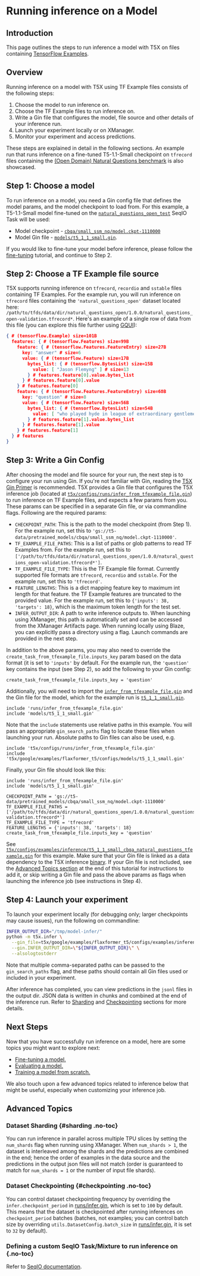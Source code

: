 # Running inference on a Model


## Introduction

This page outlines the steps to run inference a model with T5X on files
containing
[TensorFlow Examples](https://www.tensorflow.org/api_docs/python/tf/train/Example).

## Overview

Running inference on a model with T5X using TF Example files consists of the
following steps:

1.  Choose the model to run inference on.
1.  Choose the TF Example files to run inference on.
1.  Write a Gin file that configures the model, file source and other details of
    your inference run.
1.  Launch your experiment locally or on XManager.
1.  Monitor your experiment and access predictions.

These steps are explained in detail in the following sections. An example run
that runs inference on a fine-tuned T5-1.1-Small checkpoint on `tfrecord` files
containing the
[(Open Domain) Natural Questions benchmark](https://ai.google.com/research/NaturalQuestions/)
is also showcased.

## Step 1: Choose a model

To run inference on a model, you need a Gin config file that defines the model
params, and the model checkpoint to load from. For this example, a T5-1.1-Small
model fine-tuned on the
[`natural_questions_open_test`](https://github.com/google-research/google-research/tree/master/t5_closed_book_qa/t5_cbqa/tasks.py?l=141&rcl=370261021)
SeqIO Task will be used:

+   Model checkpoint -
    [`cbqa/small_ssm_nq/model.ckpt-1110000`](https://console.cloud.google.com/storage/browser/t5-data/pretrained_models/cbqa/small_ssm_nq/)
+   Model Gin file -
    [`models/t5_1_1_small.gin`](https://github.com/google-research/t5x/tree/main/t5x/google/examples/flaxformer_t5/configs/models/t5_1_1_small.gin).

If you would like to fine-tune your model before inference, please follow the
[fine-tuning](finetune) tutorial, and continue to Step 2.

## Step 2: Choose a TF Example file source

T5X supports running inference on `tfrecord`, `recordio` and `sstable` files
containing TF Examples. For the example run, you will run inference on
`tfrecord` files containing the `'natural_questions_open'` dataset located here:
`/path/to/tfds/data/dir/natural_questions_open/1.0.0/natural_questions_open-validation.tfrecord*`.
Here's an example of a single row of data from this file (you can explore this
file further using [GQUI](http://shortn/_oNuDhg7jwN)):

```json
{ # (tensorflow.Example) size=101B
  features: { # (tensorflow.Features) size=99B
    feature: { # (tensorflow.Features.FeatureEntry) size=27B
      key: "answer" # size=6
      value: { # (tensorflow.Feature) size=17B
        bytes_list: { # (tensorflow.BytesList) size=15B
          value: [ "Jason Flemyng" ] # size=13
        } # features.feature[0].value.bytes_list
      } # features.feature[0].value
    } # features.feature[0]
    feature: { # (tensorflow.Features.FeatureEntry) size=68B
      key: "question" # size=8
      value: { # (tensorflow.Feature) size=56B
        bytes_list: { # (tensorflow.BytesList) size=54B
          value: [ "who played hyde in league of extraordinary gentlemen" ] # size=52
        } # features.feature[1].value.bytes_list
      } # features.feature[1].value
    } # features.feature[1]
  } # features
}
```

## Step 3: Write a Gin Config

After choosing the model and file source for your run, the next step is to
configure your run using Gin. If you're not familiar with Gin, reading the
[T5X Gin Primer](gin.md) is recommended. T5X provides a Gin file that configures
the T5X inference job (located at
[`t5x/configs/runs/infer_from_tfexample_file.gin`](https://github.com/google-research/t5x/tree/main/t5x/configs/runs/infer_from_tfexample_file.gin))
to run inference on TF Example files, and expects a few params from you. These
params can be specified in a separate Gin file, or via commandline flags.
Following are the required params:

+   `CHECKPOINT_PATH`: This is the path to the model checkpoint (from Step 1).
    For the example run, set this to
    `'gs://t5-data/pretrained_models/cbqa/small_ssm_nq/model.ckpt-1110000'`.
+   `TF_EXAMPLE_FILE_PATHS`: This is a list of paths or glob patterns to read TF
    Examples from. For the example run, set this to
    `['/path/to/tfds/data/dir/natural_questions_open/1.0.0/natural_questions_open-validation.tfrecord*']`.
+   `TF_EXAMPLE_FILE_TYPE`: This is the TF Example file format. Currently
    supported file formats are `tfrecord`, `recordio` and `sstable`. For the
    example run, set this to `'tfrecord'`.
+   `FEATURE_LENGTHS`: This is a dict mapping feature key to maximum int length
    for that feature. the TF Example features are truncated to the provided
    value. For the example run, set this to `{'inputs': 38, 'targets': 18}`,
    which is the maximum token length for the test set.
+   `INFER_OUTPUT_DIR`: A path to write inference outputs to. When launching
    using XManager, this path is automatically set and can be accessed from the
    XManager Artifacts page. When running locally using Blaze, you can
    explicitly pass a directory using a flag. Launch commands are provided in
    the next step.

In addition to the above params, you may also need to override the
`create_task_from_tfexample_file.inputs_key` param based on the data format (it
is set to `'inputs'` by default. For the example run, the `'question'` key
contains the input (see Step 2), so add the following to your Gin config:

```gin
create_task_from_tfexample_file.inputs_key = 'question'
```

Additionally, you will need to import the
[`infer_from_tfexample_file.gin`](https://github.com/google-research/t5x/tree/main/t5x/configs/runs/infer_from_tfexample_file.gin)
and the Gin file for the model, which for the example run is
[`t5_1_1_small.gin`](https://github.com/google-research/t5x/tree/main/t5x/google/examples/flaxformer_t5/configs/models/t5_1_1_small.gin).

```gin
include 'runs/infer_from_tfexample_file.gin'
include 'models/t5_1_1_small.gin'
```

Note that the `include` statements use relative paths in this example. You will
pass an appropriate `gin_search_paths` flag to locate these files when launching
your run. Absolute paths to Gin files can also be used, e.g.

```gin
include 't5x/configs/runs/infer_from_tfexample_file.gin'
include 't5x/google/examples/flaxformer_t5/configs/models/t5_1_1_small.gin'
```

Finally, your Gin file should look like this:

```gin
include 'runs/infer_from_tfexample_file.gin'
include 'models/t5_1_1_small.gin'

CHECKPOINT_PATH = 'gs://t5-data/pretrained_models/cbqa/small_ssm_nq/model.ckpt-1110000'
TF_EXAMPLE_FILE_PATHS = ['/path/to/tfds/data/dir/natural_questions_open/1.0.0/natural_questions_open-validation.tfrecord*']
TF_EXAMPLE_FILE_TYPE = 'tfrecord'
FEATURE_LENGTHS = {'inputs': 38, 'targets': 18}
create_task_from_tfexample_file.inputs_key = 'question'
```

See
[`t5x/configs/examples/inference/t5_1_1_small_cbqa_natural_questions_tfexample.gin`](https://github.com/google-research/t5x/tree/main/t5x/google/examples/flaxformer_t5/configs/examples/inference/t5_1_1_small_cbqa_natural_questions_tfexample.gin)
for this example. Make sure that your Gin file is linked as a data dependency to
the T5X inference
[binary](https://github.com/google-research/t5x/tree/main/t5x/BUILD;l=74;rcl=398627055). If your
Gin file is not included, see the
[Advanced Topics section](#custom-t5x-binaries) at the end of this tutorial for
instructions to add it, or skip writing a Gin file and pass the above params as
flags when launching the inference job (see instructions in Step 4).

## Step 4: Launch your experiment

To launch your experiment locally (for debugging only; larger checkpoints may
cause issues), run the following on commandline:

```sh
INFER_OUTPUT_DIR="/tmp/model-infer/"
python -m t5x.infer \
  --gin_file=t5x/google/examples/flaxformer_t5/configs/examples/inference/t5_1_1_small_cbqa_natural_questions_tfexample.gin \
  --gin.INFER_OUTPUT_DIR=\"${INFER_OUTPUT_DIR}\" \
  --alsologtostderr
```

Note that multiple comma-separated paths can be passed to the `gin_search_paths`
flag, and these paths should contain all Gin files used or included in your
experiment.


After inference has completed, you can view predictions in the `jsonl` files in
the output dir. JSON data is written in chunks and combined at the end of the
inference run. Refer to [Sharding](#sharding) and
[Checkpointing](#checkpointing) sections for more details.

## Next Steps

Now that you have successfully run inference on a model, here are some topics
you might want to explore next:

+   [Fine-tuning a model.](finetune)
+   [Evaluating a model.](eval)
+   [Training a model from scratch.](pretrain)

We also touch upon a few advanced topics related to inference below that might
be useful, especially when customizing your inference job.

## Advanced Topics

### Dataset Sharding {#sharding .no-toc}

You can run inference in parallel across multiple TPU slices by setting the
`num_shards` flag when running using XManager. When `num_shards > 1`, the
dataset is interleaved among the shards and the predictions are combined in the
end; hence the order of examples in the data source and the predictions in the
output json files will not match (order is guaranteed to match for `num_shards =
1` or the number of input file shards).

### Dataset Checkpointing {#checkpointing .no-toc}

You can control dataset checkpointing frequency by overriding the
`infer.checkpoint_period` in
[runs/infer.gin](https://github.com/google-research/t5x/tree/main/t5x/configs/runs/infer.gin),
which is set to `100` by default. This means that the dataset is checkpointed
after running inferences on `checkpoint_period` batches (batches, not examples;
you can control batch size by overriding `utils.DatasetConfig.batch_size` in
[runs/infer.gin](https://github.com/google-research/t5x/tree/main/t5x/configs/runs/infer.gin), it
is set to `32` by default).


### Defining a custom SeqIO Task/Mixture to run inference on {.no-toc}

Refer to [SeqIO documentation](go/seqio).
